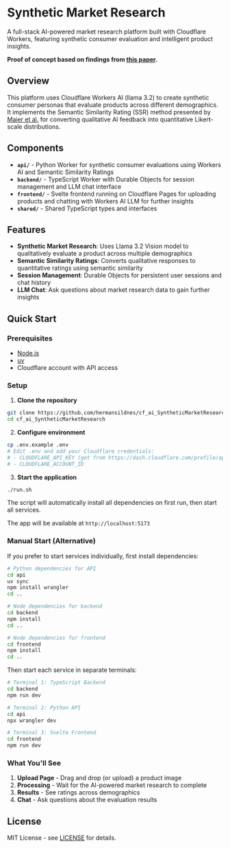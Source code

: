 # Synthetic Market Research

A full-stack AI-powered market research platform built with Cloudflare Workers, featuring synthetic consumer evaluation and intelligent product insights.


**Proof of concept based on findings from [this paper](https://arxiv.org/abs/2510.08338).**

## Overview

This platform uses Cloudflare Workers AI (llama 3.2) to create synthetic consumer personas that evaluate products across different demographics. It implements the Semantic Similarity Rating (SSR) method presented by [Maier et al.](https://arxiv.org/abs/2510.08338) for converting qualitative AI feedback into quantitative Likert-scale distributions.

## Components

- **`api/`** - Python Worker for synthetic consumer evaluations using Workers AI and Semantic Similarity Ratings
- **`backend/`** - TypeScript Worker with Durable Objects for session management and LLM chat interface
- **`frontend/`** - Svelte frontend running on Cloudflare Pages for uploading products and chatting with Workers AI LLM for further insights
- **`shared/`** - Shared TypeScript types and interfaces

## Features

- **Synthetic Market Research**: Uses Llama 3.2 Vision model to qualitatively evaluate a product across multiple demographics
- **Semantic Similarity Ratings**: Converts qualitative responses to quantitative ratings using semantic similarity
- **Session Management**: Durable Objects for persistent user sessions and chat history
- **LLM Chat**: Ask questions about market research data to gain further insights

## Quick Start

### Prerequisites

- [Node.js](https://nodejs.org/)
- [uv](https://docs.astral.sh/uv/)
- Cloudflare account with API access

### Setup

1. **Clone the repository**
```bash
git clone https://github.com/hermansildnes/cf_ai_SyntheticMarketResearch.git
cd cf_ai_SyntheticMarketResearch
```

2. **Configure environment**
```bash
cp .env.example .env
# Edit .env and add your Cloudflare credentials:
# - CLOUDFLARE_API_KEY (get from https://dash.cloudflare.com/profile/api-tokens)
# - CLOUDFLARE_ACCOUNT_ID
```

3. **Start the application**
```bash
./run.sh
```

The script will automatically install all dependencies on first run, then start all services.

The app will be available at `http://localhost:5173`

### Manual Start (Alternative)

If you prefer to start services individually, first install dependencies:

```bash
# Python dependencies for API
cd api
uv sync
npm install wrangler
cd ..

# Node dependencies for backend
cd backend
npm install
cd ..

# Node dependencies for frontend
cd frontend
npm install
cd ..
```

Then start each service in separate terminals:

```bash
# Terminal 1: TypeScript Backend
cd backend
npm run dev

# Terminal 2: Python API
cd api
npx wrangler dev

# Terminal 3: Svelte Frontend
cd frontend
npm run dev
```

### What You'll See

1. **Upload Page** - Drag and drop (or upload) a product image
2. **Processing** - Wait for the AI-powered market research to complete
3. **Results** - See ratings across demographics
4. **Chat** - Ask questions about the evaluation results

## License

MIT License - see [LICENSE](LICENSE) for details.
